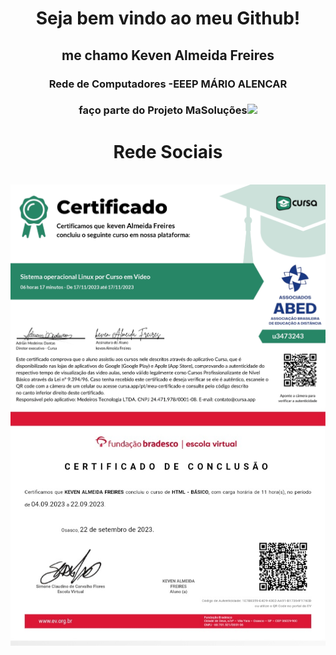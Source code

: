 
<html>
<head>
</head>
<body>
<h1 align="center">Seja bem vindo ao meu Github! </h1>

<h2 align="center">me chamo Keven Almeida Freires</h2>
<h3 align="center">Rede de Computadores -EEEP MÁRIO ALENCAR</h3>
<h3 align="center">faço parte do Projeto MaSoluções<img src="MASOLUCÕES.png" width="40px"></h3>

<h1 align="center">Rede Sociais</h1>
<img src"Instagram.png" width="900px">
<img src="certificate_1700240516626.jpg" align="center">
<img src="20231117_190030_070103.jpg" align="center">
</body>
</html>